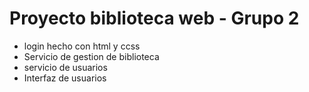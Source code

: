 # Proyecto biblioteca web - Grupo 2

- login hecho con html y ccss
- Servicio de gestion de biblioteca
- servicio de usuarios
- Interfaz de usuarios